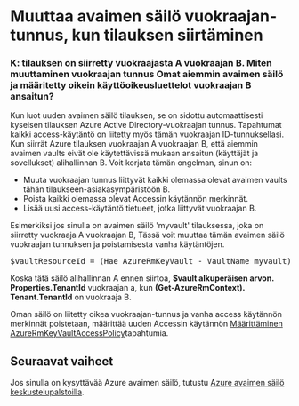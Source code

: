<properties
    pageTitle="Muuttaa avaimen säilö vuokraajan tunnus, kun tilauksen siirtää | Microsoft Azure"
    description="Vaihtamisesta avaimen säilö vuokraajan tunnus, kun tilaus on siirretty toiseen vuokraajalle"
    services="key-vault"
    documentationCenter=""
    authors="amitbapat"
    manager="mbaldwin"
    tags="azure-resource-manager"/>

<tags
    ms.service="key-vault"
    ms.workload="identity"
    ms.tgt_pltfrm="na"
    ms.devlang="na"
    ms.topic="hero-article"
    ms.date="09/13/2016"
    ms.author="ambapat"/>

# <a name="change-a-key-vault-tenant-id-after-a-subscription-move"></a>Muuttaa avaimen säilö vuokraajan-tunnus, kun tilauksen siirtäminen
### <a name="q-my-subscription-was-moved-from-tenant-a-to-tenant-b-how-do-i-change-the-tenant-id-for-my-existing-key-vault-and-set-correct-acls-for-principals-in-tenant-b"></a>K: tilauksen on siirretty vuokraajasta A vuokraajan B. Miten muuttaminen vuokraajan tunnus Omat aiemmin avaimen säilö ja määritetty oikein käyttöoikeusluettelot vuokraajan B ansaitun?

Kun luot uuden avaimen säilö tilauksen, se on sidottu automaattisesti kyseisen tilauksen Azure Active Directory-vuokraajan tunnus. Tapahtumat kaikki access-käytäntö on liitetty myös tämän vuokraajan ID-tunnuksellasi. Kun siirrät Azure tilauksen vuokraajan A vuokraajan B, että aiemmin avaimen vaults eivät ole käytettävissä mukaan ansaitun (käyttäjät ja sovellukset) alihallinnan B. Voit korjata tämän ongelman, sinun on:

- Muuta vuokraajan tunnus liittyvät kaikki olemassa olevat avaimen vaults tähän tilaukseen-asiakasympäristöön B.
- Poista kaikki olemassa olevat Accessin käytännön merkinnät.
- Lisää uusi access-käytäntö tietueet, jotka liittyvät vuokraajan B.

Esimerkiksi jos sinulla on avaimen säilö 'myvault' tilauksessa, joka on siirretty vuokraaja A vuokraajan B, Tässä voit muuttaa tämän avaimen säilö vuokraajan tunnuksen ja poistamisesta vanha käytäntöjen.

<pre>
$vaultResourceId = (Hae AzureRmKeyVault - VaultName myvault). ResourceId $vault = Get-AzureRmResource – ResourceId $vaultResourceId - ExpandProperties $vault. Properties.TenantId = (Get-AzureRmContext). Tenant.TenantId $vault. Properties.AccessPolicies = @() määrittäminen AzureRmResource - ResourceId $vaultResourceId-ominaisuudet $vault. Ominaisuudet:
</pre>

Koska tätä säilö alihallinnan A ennen siirtoa, **$vault alkuperäisen arvon. Properties.TenantId** vuokraajan a, kun **(Get-AzureRmContext). Tenant.TenantId** on vuokraaja B.

Oman säilö on liitetty oikea vuokraajan-tunnus ja vanha access käytännön merkinnät poistetaan, määrittää uuden Accessin käytännön [Määrittäminen AzureRmKeyVaultAccessPolicy](https://msdn.microsoft.com/library/mt603625.aspx)tapahtumia.

## <a name="next-steps"></a>Seuraavat vaiheet

Jos sinulla on kysyttävää Azure avaimen säilö, tutustu [Azure avaimen säilö keskustelupalstoilla](https://social.msdn.microsoft.com/forums/azure/home?forum=AzureKeyVault).
